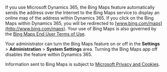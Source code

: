 If you use Microsoft Dynamics 365, the Bing Maps feature automatically sends the address over the Internet to the Bing Maps service to display an online map of the address within Dynamics 365.  If you click on the Bing Maps within Dynamics 365, you will be redirected to [www.bing.com/maps](http://www.bing.com/maps). Your use of Bing Maps is also governed by the [Bing Maps End User Terms of Use](https://go.microsoft.com/?linkid=9710837).  
  
 Your administrator can turn the Bing Maps feature on or off in the **Settings** > **Administration** > **System Settings** area. Turning the Bing Maps app off disables the feature within Dynamics 365.  
  
 Information sent to Bing Maps is subject to [Microsoft Privacy and Cookies](https://go.microsoft.com/fwlink/p/?linkid=521839).